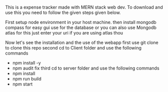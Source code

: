 This is a expense tracker made with MERN stack web dev.
To download and use this you need to follow the given steps given below.

First setup node environment in your host machine.
then install mongodb compass for easy gui use for the database or you can also use Mongodb atlas for this just enter your uri if you are using atlas thou

Now let's see the installation and the use of the webapp
first use git clone to clone this repo
second cd to Client folder and use the following commands
  * npm install -y
  * npm audit fix
third cd to server folder and use the following commands
  * npm install
  * npm run build
  * npm start
